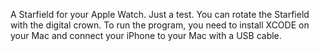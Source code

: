 A Starfield for your Apple Watch. Just a test. You can rotate the Starfield with the digital crown.
To run the program, you need to install XCODE on your Mac and connect your iPhone to your Mac with a USB cable.
